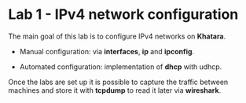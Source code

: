 # Lab 1 - IPv4 network configuration

The main goal of this lab is to configure IPv4 networks on **Khatara**.

- Manual configuration: via **interfaces**, **ip** and **ipconfig**.

- Automated configuration: implementation of **dhcp** with udhcp.

Once the labs are set up it is possible to capture the traffic between machines and store it with **tcpdump** to read it later via **wireshark**.